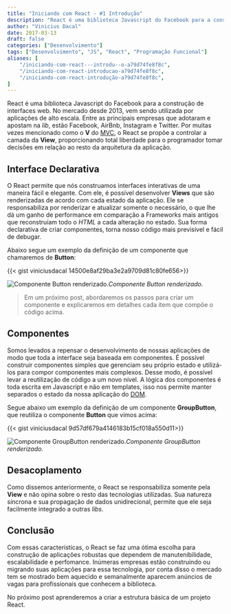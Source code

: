 ```yaml
---
title: "Iniciando com React - #1 Introdução"
description: "React é uma biblioteca Javascript do Facebook para a construção de interfaces web. No mercado desde 2013, vem sendo utilizada por aplicações de alto escala..."
author: "Vinicius Dacal"
date: 2017-03-13
draft: false
categories: ["Desenvolvimento"]
tags: ["Desenvolvimento", "JS", "React", "Programação Funcional"]
aliases: [
    "/iniciando-com-react---introdu--o-a79d74fe8f8c",
	"/iniciando-com-react-introducao-a79d74fe8f8c",
	"/iniciando-com-react-introdução-a79d74fe8f8c",
]
---
```


React é uma biblioteca Javascript do Facebook para a construção de interfaces web. No mercado desde 2013, vem sendo utilizada por aplicações de alto escala. Entre as principais empresas que adotaram e apostam na *lib*, estão Facebook, AirBnb, Instagram e Twitter. Por muitas vezes mencionado como o **V** do [MVC](https://pt.wikipedia.org/wiki/MVC), o React se propõe a controlar a camada da **View**, proporcionando total liberdade para o programador tomar decisões em relação ao resto da arquitetura da aplicação.

## Interface Declarativa

O React permite que nós construamos interfaces interativas de uma maneira fácil e elegante. Com ele, é possível desenvolver **Views** que são renderizadas de acordo com cada estado da aplicação. Ele se responsabiliza por renderizar e atualizar somente o necessário, o que lhe dá um ganho de performance em comparação a Frameworks mais antigos que reconstruíam todo o *HTML* a cada alteração no estado. Sua forma declarativa de criar componentes, torna nosso código mais previsível e fácil de debugar.

Abaixo segue um exemplo da definição de um componente que chamaremos de **Button**:

{{< gist viniciusdacal 14500e8af29ba3e2a9709d81c80fe656>}}

![Componente Button renderizado.](https://cdn-images-1.medium.com/max/3646/1*3Q2z7pDtYByN2CIl0QCAEQ.png)*Componente Button renderizado.*

> Em um próximo post, abordaremos os passos para criar um componente e explicaremos em detalhes cada item que compõe o código acima.

## Componentes

Somos levados a repensar o desenvolvimento de nossas aplicações de modo que toda a interface seja baseada em componentes. É possível construir componentes simples que gerenciam seu próprio estado e utilizá-los para compor componentes mais complexos. Desse modo, é possível levar a reutilização de código a um novo nível. A lógica dos componentes é toda escrita em Javascript e não em templates, isso nos permite manter separados o estado da nossa aplicação do [DOM](https://developer.mozilla.org/pt-BR/docs/DOM/Referencia_do_DOM).

Segue abaixo um exemplo da definição de um componente **GroupButton**, que reutiliza o componente **Button** que vimos acima:

{{< gist viniciusdacal 9d57df679a4146183b15cf018a550d11>}}

![Componente GroupButton renderizado.](https://cdn-images-1.medium.com/max/3646/1*fF3gVcC_INGvPhieNoGA3A.png)*Componente GroupButton renderizado.*

## Desacoplamento

Como dissemos anteriormente, o React se responsabiliza somente pela **View** e não opina sobre o resto das tecnologias utilizadas. Sua natureza síncrona e sua propagação de dados unidirecional, permite que ele seja facilmente integrado a outras *libs*.

## Conclusão

Com essas características, o React se faz uma ótima escolha para construção de aplicações robustas que dependem de manutenibilidade, escalabilidade e perfomance. Inúmeras empresas estão construindo ou migrando suas aplicações para essa tecnologia, por conta disso o mercado tem se mostrado bem aquecido e semanalmente aparecem anúncios de vagas para profissionais que conhecem a biblioteca.

No próximo post aprenderemos a criar a estrutura básica de um projeto React.
